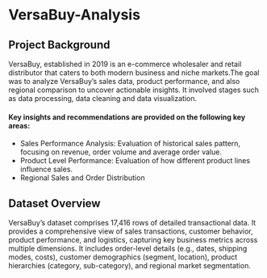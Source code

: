 # VersaBuy-Analysis
## Project Background
VersaBuy, established in 2019 is an e-commerce wholesaler and retail distributor that caters to both modern business and niche markets.The goal was to analyze VersaBuy’s sales data, product performance, and also regional comparison to uncover actionable insights. It involved stages such as data processing, data cleaning and data visualization. 

#### Key insights and recommendations are provided on the following key areas:
-	Sales Performance Analysis: Evaluation of historical sales pattern, focusing on revenue, order volume and average order value.
-	Product Level Performance: Evaluation of how different product lines influence sales.
-	Regional Sales and Order Distribution
## Dataset Overview
VersaBuy’s dataset comprises 17,416 rows of detailed transactional data. It provides a comprehensive view of sales transactions, customer behavior, product performance, and logistics, capturing key business metrics across multiple dimensions. It includes order-level details (e.g., dates, shipping modes, costs), customer demographics (segment, location), product hierarchies (category, sub-category), and regional market segmentation.
 
